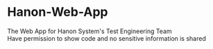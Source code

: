 # Hanon-Web-App
The Web App for Hanon System's Test Engineering Team <br/> 
Have permission to show code and no sensitive information is shared
